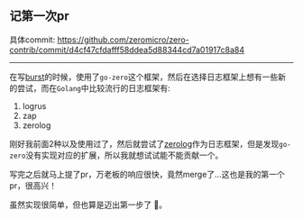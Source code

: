 ## 记第一次pr

具体commit: https://github.com/zeromicro/zero-contrib/commit/d4cf47cfdafff58ddea5d88344cd7a01917c8a84

---

在写[burst](https://github.com/fzdwx/burst)的时候，使用了`go-zero`这个框架，然后在选择日志框架上想有一些新的尝试，而在`Golang`中比较流行的日志框架有:

1. logrus
1. zap
1. zerolog

刚好我前面2种以及使用过了，然后就尝试了[zerolog](https://github.com/rs/zerolog)作为日志框架，但是发现`go-zero`没有实现对应的扩展，所以我就想试试能不能贡献一个。

写完之后就马上提了pr，万老板的响应很快，竟然merge了...这也是我的第一个pr，很高兴！

虽然实现很简单，但也算是迈出第一步了 🙂。


